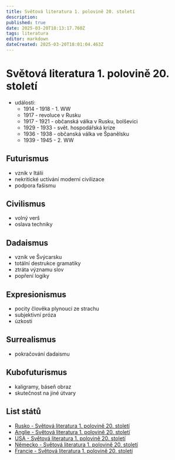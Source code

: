 ```yaml
---
title: Světová literatura 1. polovině 20. století
description: 
published: true
date: 2025-03-20T18:13:17.760Z
tags: literatura
editor: markdown
dateCreated: 2025-03-20T18:01:04.463Z
---
```


# Světová literatura 1. polovině 20. století
- události:
	- 1914 - 1918 - 1. WW
	- 1917 - revoluce v Rusku
	- 1917 - 1921 - občanská válka v Rusku, bolševici
	- 1929 - 1933 - svět. hospodářská krize
	- 1936 - 1938 - občanská válka ve Španělsku
	- 1939 - 1945 - 2. WW

## Futurismus
- vznik v Itálii
- nekritické uctívání moderní civilizace
- podpora fašismu

## Civilismus
- volný verš
- oslava techniky

## Dadaismus
- vznik ve Švýcarsku
- totální destrukce gramatiky
- ztráta významu slov
- popření logiky

## Expresionismus
- pocity člověka plynoucí ze strachu
- subjektivní próza
- úzkosti

## Surrealismus
- pokračování dadaismu

## Kubofuturismus
- kaligramy, báseň obraz
- skutečnost na jiné útvary

## List států
- [Rusko - Světová literatura 1. polovině 20. století](/cs/literatura/svetova-lit-1pol-20stol/rusko)
- [Anglie - Světová literatura 1. polovině 20. století](/cs/literatura/svetova-lit-1pol-20stol/anglie)
- [USA - Světová literatura 1. polovině 20. století](/cs/literatura/svetova-lit-1pol-20stol/usa)
- [Německo - Světová literatura 1. polovině 20. století](/cs/literatura/svetova-lit-1pol-20stol/nemecko)
- [Francie - Světová literatura 1. polovině 20. století](/cs/literatura/svetova-lit-1pol-20stol/francie)